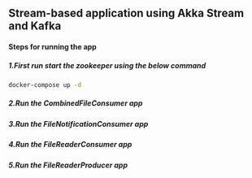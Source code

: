 ##  Stream-based application using Akka Stream and Kafka

#### Steps for running the app
##### 1.First run start the zookeeper using the below command
```bash
docker-compose up -d

```
##### 2.Run the CombinedFileConsumer app 
##### 3.Run the FileNotificationConsumer app 
##### 4.Run the FileReaderConsumer app 
##### 5.Run the FileReaderProducer app 
